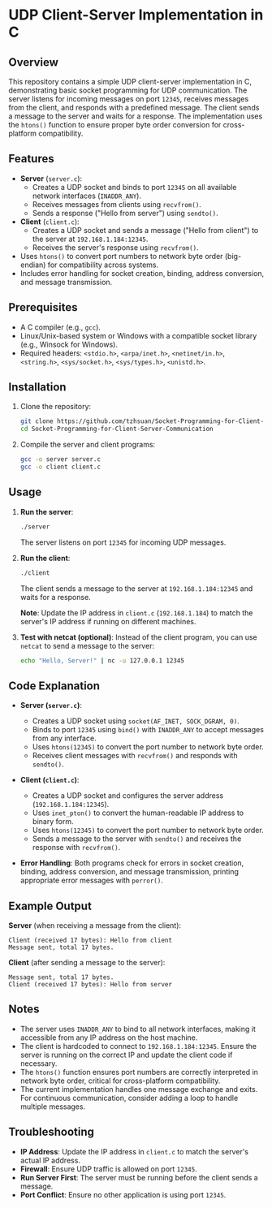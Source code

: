 # UDP Client-Server Implementation in C

## Overview
This repository contains a simple UDP client-server implementation in C, demonstrating basic socket programming for UDP communication. The server listens for incoming messages on port `12345`, receives messages from the client, and responds with a predefined message. The client sends a message to the server and waits for a response. The implementation uses the `htons()` function to ensure proper byte order conversion for cross-platform compatibility.

## Features
- **Server** (`server.c`):
  - Creates a UDP socket and binds to port `12345` on all available network interfaces (`INADDR_ANY`).
  - Receives messages from clients using `recvfrom()`.
  - Sends a response ("Hello from server") using `sendto()`.
- **Client** (`client.c`):
  - Creates a UDP socket and sends a message ("Hello from client") to the server at `192.168.1.184:12345`.
  - Receives the server's response using `recvfrom()`.
- Uses `htons()` to convert port numbers to network byte order (big-endian) for compatibility across systems.
- Includes error handling for socket creation, binding, address conversion, and message transmission.

## Prerequisites
- A C compiler (e.g., `gcc`).
- Linux/Unix-based system or Windows with a compatible socket library (e.g., Winsock for Windows).
- Required headers: `<stdio.h>`, `<arpa/inet.h>`, `<netinet/in.h>`, `<string.h>`, `<sys/socket.h>`, `<sys/types.h>`, `<unistd.h>`.

## Installation
1. Clone the repository:
   ```bash
   git clone https://github.com/tzhsuan/Socket-Programming-for-Client-Server-Communication
   cd Socket-Programming-for-Client-Server-Communication
   ```
2. Compile the server and client programs:
   ```bash
   gcc -o server server.c
   gcc -o client client.c
   ```

## Usage
1. **Run the server**:
   ```bash
   ./server
   ```
   The server listens on port `12345` for incoming UDP messages.

2. **Run the client**:
   ```bash
   ./client
   ```
   The client sends a message to the server at `192.168.1.184:12345` and waits for a response.

   **Note**: Update the IP address in `client.c` (`192.168.1.184`) to match the server's IP address if running on different machines.

3. **Test with netcat (optional)**:
   Instead of the client program, you can use `netcat` to send a message to the server:
   ```bash
   echo "Hello, Server!" | nc -u 127.0.0.1 12345
   ```

## Code Explanation
- **Server (`server.c`)**:
  - Creates a UDP socket using `socket(AF_INET, SOCK_DGRAM, 0)`.
  - Binds to port `12345` using `bind()` with `INADDR_ANY` to accept messages from any interface.
  - Uses `htons(12345)` to convert the port number to network byte order.
  - Receives client messages with `recvfrom()` and responds with `sendto()`.

- **Client (`client.c`)**:
  - Creates a UDP socket and configures the server address (`192.168.1.184:12345`).
  - Uses `inet_pton()` to convert the human-readable IP address to binary form.
  - Uses `htons(12345)` to convert the port number to network byte order.
  - Sends a message to the server with `sendto()` and receives the response with `recvfrom()`.

- **Error Handling**: Both programs check for errors in socket creation, binding, address conversion, and message transmission, printing appropriate error messages with `perror()`.

## Example Output
**Server** (when receiving a message from the client):
```
Client (received 17 bytes): Hello from client
Message sent, total 17 bytes.
```

**Client** (after sending a message to the server):
```
Message sent, total 17 bytes.
Client (received 17 bytes): Hello from server
```

## Notes
- The server uses `INADDR_ANY` to bind to all network interfaces, making it accessible from any IP address on the host machine.
- The client is hardcoded to connect to `192.168.1.184:12345`. Ensure the server is running on the correct IP and update the client code if necessary.
- The `htons()` function ensures port numbers are correctly interpreted in network byte order, critical for cross-platform compatibility.
- The current implementation handles one message exchange and exits. For continuous communication, consider adding a loop to handle multiple messages.

## Troubleshooting
- **IP Address**: Update the IP address in `client.c` to match the server's actual IP address.
- **Firewall**: Ensure UDP traffic is allowed on port `12345`.
- **Run Server First**: The server must be running before the client sends a message.
- **Port Conflict**: Ensure no other application is using port `12345`.
